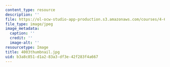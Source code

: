 ```yaml
---
content_type: resource
description: ''
file: https://ol-ocw-studio-app-production.s3.amazonaws.com/courses/4-614-religious-architecture-and-islamic-cultures-fall-2002/b3a8c851d1a283a3df3e42f283f4a667_4003thumbnail.jpg
file_type: image/jpeg
image_metadata:
  caption: ''
  credit: ''
  image-alt: ''
resourcetype: Image
title: 4003thumbnail.jpg
uid: b3a8c851-d1a2-83a3-df3e-42f283f4a667
---
```

